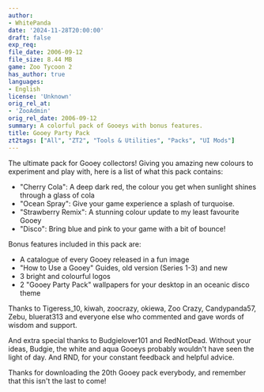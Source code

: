 ```yaml
---
author:
- WhitePanda
date: '2024-11-28T20:00:00'
draft: false
exp_req:
file_date: 2006-09-12
file_size: 8.44 MB
game: Zoo Tycoon 2
has_author: true
languages:
- English
license: 'Unknown'
orig_rel_at:
- 'ZooAdmin'
orig_rel_date: 2006-09-12
summary: A colorful pack of Gooeys with bonus features.
title: Gooey Party Pack
zt2tags: ["All", "ZT2", "Tools & Utilities", "Packs", "UI Mods"]
---
```

The ultimate pack for Gooey collectors! Giving you amazing new colours to experiment and play with, here is a list of what this pack contains:

- "Cherry Cola": A deep dark red, the colour you get when sunlight shines through a glass of cola
- "Ocean Spray": Give your game experience a splash of turquoise.
- "Strawberry Remix": A stunning colour update to my least favourite Gooey
- "Disco": Bring blue and pink to your game with a bit of bounce!

Bonus features included in this pack are:
- A catalogue of every Gooey released in a fun image
- "How to Use a Gooey" Guides, old version (Series 1-3) and new
- 3 bright and colourful logos
- 2 "Gooey Party Pack" wallpapers for your desktop in an oceanic disco theme

Thanks to Tigeress_10, kiwah, zoocrazy, okiewa, Zoo Crazy, Candypanda57, Zebu, bluerat313 and everyone else who commented and gave words of wisdom and support.

And extra special thanks to Budgielover101 and RedNotDead. Without your ideas, Budgie, the white and aqua Gooeys probably wouldn't have seen the light of day. And RND, for your constant feedback and helpful advice.

Thanks for downloading the 20th Gooey pack everybody, and remember that this isn't the last to come! 